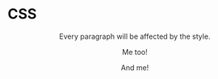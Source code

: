 # CSS
<!DOCTYPE html>
<html>
<head>
<style>
p{
  text-align: center;
  color: rgb(43, 46, 40);
} 
</style>
</head>
<body>
<p>Every paragraph will be affected by the style.</p>
<p id="para1">Me too!</p>
<p>And me!</p>
</body>
</html>
